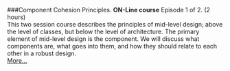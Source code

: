 ###Component Cohesion Principles.
**ON-Line course** Episode 1 of 2. (2 hours)<br>
This two session course describes the principles of mid-level design; 
above the level of classes, but below the level of architecture. 
The primary element of mid-level design is the component. 
We will discuss what components are, what goes into them, 
and how they should relate to each other in a robust design.  
[More...](https://www.eventbrite.com/e/uncle-bobs-component-principles-2-weeks-registration-275880434807?aff=ebdsoporgprofile)